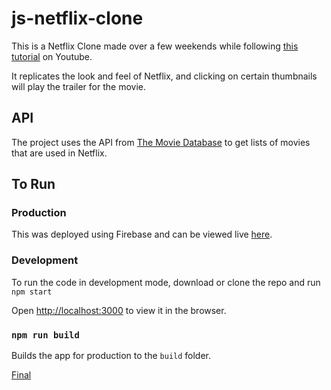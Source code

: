 # js-netflix-clone

This is a Netflix Clone made over a few weekends while following [this tutorial](https://www.youtube.com/watch?v=XtMThy8QKqU) on Youtube.

It replicates the look and feel of Netflix, and clicking on certain thumbnails will play the trailer for the movie.

## API

The project uses the API from [The Movie Database](https://www.themoviedb.org/) to get lists of movies that are used in Netflix.

## To Run

### Production 

This was deployed using Firebase and can be viewed live [here](https://js-netflix-clone.web.app/).

### Development

To run the code in development mode, download or clone the repo and run `npm start`

Open [http://localhost:3000](http://localhost:3000) to view it in the browser.

### `npm run build`

Builds the app for production to the `build` folder.

[Final](images/final.png)

